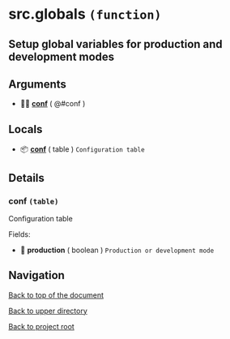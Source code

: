 # src.globals `(function)`

## Setup global variables for production and development modes

## Arguments

+ 👨‍👦 **[conf][]** ( @#conf )

## Locals

+ 📦 **[conf][]** ( table )
	`Configuration table`

## Details

### conf `(table)`

Configuration table

Fields:

+ 🔌 **production** ( boolean )
	`Production or development mode`

## Navigation

[Back to top of the document](#srcglobals-function)

[Back to upper directory](..)

[Back to project root](/../..)

[conf]: #conf-table
[@]: #srcglobals-function
